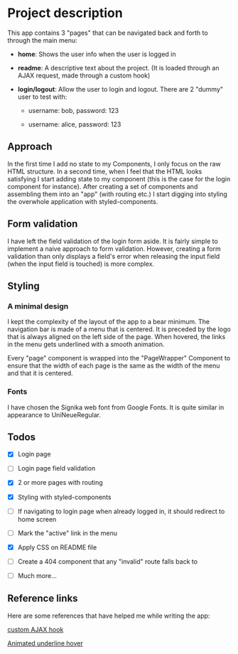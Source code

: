 # Project description

This app contains 3 "pages" that can be navigated back and forth to through the main menu:

* **home**: Shows the user info when the user is logged in

* **readme**: A descriptive text about the project. (It is loaded through an AJAX request, made through a custom hook)

* **login/logout**: Allow the user to login and logout. There are 2 "dummy" user to test with:

  * username: bob, password: 123

  * username: alice, password: 123

## Approach

In the first time I add no state to my Components, I only focus on the raw HTML structure. In a second time, when I feel that the HTML looks satisfying
I start adding state to my component (this is the case for the login component
for instance). After creating a set of components and assembling them
into an "app" (with routing etc.) I start digging into styling the overwhole
application with styled-components.

## Form validation

I have left the field validation of the login form aside. It is fairly simple
to implement a naive approach to form validation. However, creating a form
validation than only displays a field's error when releasing the input field
(when the input field is touched) is more complex.

## Styling

### A minimal design

I kept the complexity of the layout of the app to a bear minimum.
The navigation bar is made of a menu that is centered. It is preceded by
the logo that is always aligned on the left side of the page. When hovered,
the links in the menu gets underlined with a smooth animation.

Every "page" component is wrapped into the "PageWrapper" Component to ensure
that the width of each page is the same as the width of the menu and that it
is centered.

### Fonts

I have chosen the Signika web font from Google Fonts. It is quite similar in appearance to UniNeueRegular.

## Todos

* [x] Login page

* [ ] Login page field validation

* [x] 2 or more pages with routing

* [x] Styling with styled-components

* [ ] If navigating to login page when already logged in, it should redirect to home screen

* [ ] Mark the "active" link in the menu

* [x] Apply CSS on README file

* [ ] Create a 404 component that any "invalid" route falls back to

* [ ] Much more...

## Reference links

Here are some references that have helped me while writing the app:

[custom AJAX hook](https://itnext.io/how-to-create-a-react-hook-to-make-ajax-calls-5d5052e08269)

[Animated underline hover](https://codepen.io/jstn/pen/zuDst)
